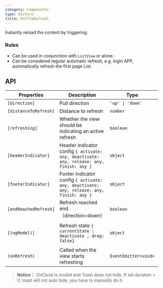 ```yaml
---
category: Components
type: Gesture
title: PullToRefresh
---
```


Instantly reload the content by triggering.

### Rules
- Can be used in conjunction with `ListView` or alone.
- Can be considered regular automatic refresh, e.g. login APP, automatically refresh the first page List.

## API

| Properties | Description | Type | Default |
|-----------|------------|------|--------|
| `[direction]` | Pull direction | `'up' \| 'down'` | - |
| `[distanceToRefresh]` | Distance to refresh | `number` | `25` |
| `[refreshing]` | Whether the view should be indicating an active refresh | `boolean` | `false` |
| `[headerIndicator]` | Header indicator config `{ activate: any, deactivate: any, release: any, finish: any }` | `object` | - |
| `[footerIndicator]` | Footer indicator config `{ activate: any, deactivate: any, release: any, finish: any }` | `object` | - |
| `[endReachedRefresh]`| Refresh reached end（direction=down） | `boolean` | `false` | 
| `[(ngModel)]` | Refresh state `{ currentState : deactivate , drag: false}` | `object` | `{ currentState : deactivate , drag: false}` |
| `(onRefresh)` | Called when the view starts refreshing | `EventEmitter<void>` | - |

> **Notice：** OnClose is invalid and Toast does not hide, If set duration = 0, toast will not auto hide, you have to manually do it.